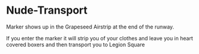 # Nude-Transport

Marker shows up in the Grapeseed Airstrip at the end of the runway.

If you enter the marker it will strip you of your clothes and leave you in heart covered boxers and then transport you to Legion Square
